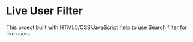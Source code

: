 # Live User Filter

This proect built with HTML5/CSS/JavaScript help to use Search filter for live users 
